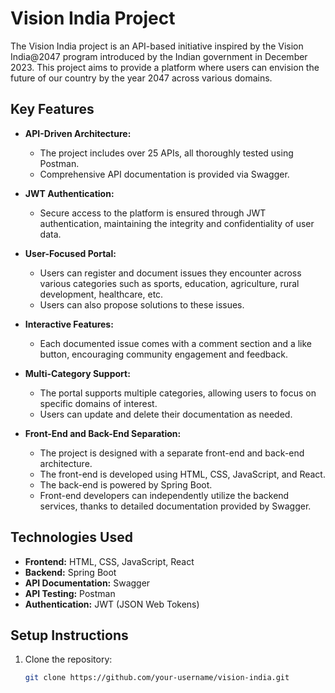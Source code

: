 # Vision India Project

The Vision India project is an API-based initiative inspired by the Vision India@2047 program introduced by the Indian government in December 2023. This project aims to provide a platform where users can envision the future of our country by the year 2047 across various domains.

## Key Features

- **API-Driven Architecture:**
  - The project includes over 25 APIs, all thoroughly tested using Postman.
  - Comprehensive API documentation is provided via Swagger.

- **JWT Authentication:**
  - Secure access to the platform is ensured through JWT authentication, maintaining the integrity and confidentiality of user data.

- **User-Focused Portal:**
  - Users can register and document issues they encounter across various categories such as sports, education, agriculture, rural development, healthcare, etc.
  - Users can also propose solutions to these issues.

- **Interactive Features:**
  - Each documented issue comes with a comment section and a like button, encouraging community engagement and feedback.

- **Multi-Category Support:**
  - The portal supports multiple categories, allowing users to focus on specific domains of interest.
  - Users can update and delete their documentation as needed.

- **Front-End and Back-End Separation:**
  - The project is designed with a separate front-end and back-end architecture.
  - The front-end is developed using HTML, CSS, JavaScript, and React.
  - The back-end is powered by Spring Boot.
  - Front-end developers can independently utilize the backend services, thanks to detailed documentation provided by Swagger.

## Technologies Used

- **Frontend:** HTML, CSS, JavaScript, React
- **Backend:** Spring Boot
- **API Documentation:** Swagger
- **API Testing:** Postman
- **Authentication:** JWT (JSON Web Tokens)

## Setup Instructions

1. Clone the repository:
   ```bash
   git clone https://github.com/your-username/vision-india.git
